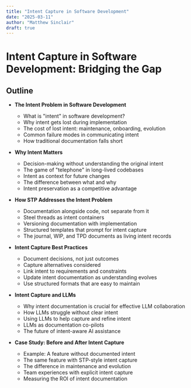 ```yaml
---
title: "Intent Capture in Software Development"
date: "2025-03-11"
author: "Matthew Sinclair"
draft: true
---
```


# Intent Capture in Software Development: Bridging the Gap

## Outline

* **The Intent Problem in Software Development**
  * What is "intent" in software development?
  * Why intent gets lost during implementation
  * The cost of lost intent: maintenance, onboarding, evolution
  * Common failure modes in communicating intent
  * How traditional documentation falls short

* **Why Intent Matters**
  * Decision-making without understanding the original intent
  * The game of "telephone" in long-lived codebases
  * Intent as context for future changes
  * The difference between what and why
  * Intent preservation as a competitive advantage

* **How STP Addresses the Intent Problem**
  * Documentation alongside code, not separate from it
  * Steel threads as intent containers
  * Versioning documentation with implementation
  * Structured templates that prompt for intent capture
  * The journal, WIP, and TPD documents as living intent records

* **Intent Capture Best Practices**
  * Document decisions, not just outcomes
  * Capture alternatives considered
  * Link intent to requirements and constraints
  * Update intent documentation as understanding evolves
  * Use structured formats that are easy to maintain

* **Intent Capture and LLMs**
  * Why intent documentation is crucial for effective LLM collaboration
  * How LLMs struggle without clear intent
  * Using LLMs to help capture and refine intent
  * LLMs as documentation co-pilots
  * The future of intent-aware AI assistance

* **Case Study: Before and After Intent Capture**
  * Example: A feature without documented intent
  * The same feature with STP-style intent capture
  * The difference in maintenance and evolution
  * Team experiences with explicit intent capture
  * Measuring the ROI of intent documentation

